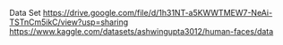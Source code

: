 Data Set
https://drive.google.com/file/d/1h31NT-a5KWWTMEW7-NeAi-TSTnCm5ikC/view?usp=sharing 
https://www.kaggle.com/datasets/ashwingupta3012/human-faces/data
